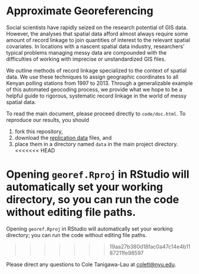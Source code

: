 # Approximate Georeferencing

Social scientists have rapidly seized on the research potential of GIS data. However, the analyses that spatial data afford almost always require some amount of record linkage to join quantities of interest to the relevant spatial covariates. In locations with a nascent spatial data industry, researchers’ typical problems managing messy data are compounded with the difficulties of working with imprecise or unstandardized GIS files.

We outline methods of record linkage specialized to the context of spatial data. We use these techniques to assign geographic coordinates to all Kenyan polling stations from 1997 to 2013. Through a generalizable example of this automated geocoding process, we provide what we hope to be a helpful guide to rigorous, systematic record linkage in the world of messy spatial data.

To read the main document, please proceed directly to `code/doc.html`. To reproduce our results, you should
1) fork this repository, 
2) download the [replication data](https://drive.google.com/drive/folders/0B8K1PQKTPN42bS1SUXpvSUNvNUU?usp=sharing) files, and 
3) place them in a directory named `data` in the main project directory.
<<<<<<< HEAD

Opening `georef.Rproj` in RStudio will automatically set your working directory, so you can run the code without editing file paths.
=======
Opening `georef.Rproj` in RStudio will automatically set your working directory; you can run the code without editing file paths.
>>>>>>> 19aa27b380d18fac0a47c14e4b1187211fe98597

Please direct any questions to Cole Tanigawa-Lau at <coletl@nyu.edu>.